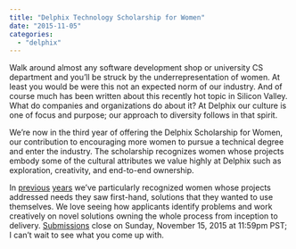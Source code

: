 ```yaml
---
title: "Delphix Technology Scholarship for Women"
date: "2015-11-05"
categories: 
  - "delphix"
---
```


Walk around almost any software development shop or university CS department and you’ll be struck by the underrepresentation of women. At least you would be were this not an expected norm of our industry. And of course much has been written about this recently hot topic in Silicon Valley. What do companies and organizations do about it? At Delphix our culture is one of focus and purpose; our approach to diversity follows in that spirit.

We’re now in the third year of offering the Delphix Scholarship for Women, our contribution to encouraging more women to pursue a technical degree and enter the industry. The scholarship recognizes women whose projects embody some of the cultural attributes we value highly at Delphix such as exploration, creativity, and end-to-end ownership.

In [previous](http://www.delphix.com/2013/12/carnegie-mellon-university-student-wins-delphix-technology-scholarship-honoring-women-coders/) [years](http://www.delphix.com/2014/12/delphix-announces-winner-2014-annual-technology-scholarship-women/) we’ve particularly recognized women whose projects addressed needs they saw first-hand, solutions that they wanted to use themselves. We love seeing how applicants identify problems and work creatively on novel solutions owning the whole process from inception to delivery. [Submissions](http://scholarship.delphix.com) close on Sunday, November 15, 2015 at 11:59pm PST; I can’t wait to see what you come up with.
